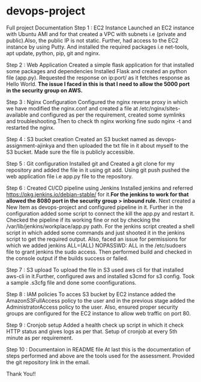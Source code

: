 # devops-project
Full project Documentation
Step 1 : EC2 Instance
Launched an EC2 instance with Ubuntu AMI and for that created a VPC with subnets i.e (private and public).Also, the public IP is not static.
Further, had access to the EC2 instance by using Putty.
And installed the required packages i.e net-tools, apt update, python, pip, git and nginx.

Step 2 : Web Application 
Created a simple flask application for that installed some packages and dependencies
Installed Flask and created an python file (app.py).
Requested the response on ip:port/ as it fetches response as Hello World.
**The issue I faced in this is that I need to allow the 5000 port in the security group on AWS.**

Step 3 : Nginx Configuration
Configured the nginx reverse proxy in which we have modified the nginx.conf and created a file at /etc/nginx/sites-available and configured as per the requirement, created some symlinks and troubleshooting.Then to check th nginx working fine sudo nginx -t and restarted the nginx.

Step 4 : S3 bucket creation
Created an S3 bucket named as devops-assignment-ajinkya and then uploaded the txt file in it about myself to the S3 bucket.
Made sure the file is publicly accessible.

Step 5 : Git configuration
Installed git and Created a git clone for my repository and added the file in it using git add.
Using git push pushed the web application file i.e app.py file to the repository.

Step 6 : Created CI/CD pipeline using Jenkins
Installed jenkins and referred https://pkg.jenkins.io/debian-stable/ for it.**For the jenkins to work for that allowed the 8080 port in the security group > inbound rule.**
Next created a New Item as devops-project and configured pipeline in it.
Further in the configuration added some script to connect the kill the app.py and restart it.
Checked the pipeline if its working fine or not by checking the /var/lib/jenkins/workplace/app.py path.
For the jenkins script created a shell script in which added some commands and just shooted it in the jenkins script to get the required output.
Also, faced an issue for permissions for which we added jenkins ALL=(ALL) NOPASSWD: ALL in the /etc/sudoers file to grant jenkins the sudo access.
Then performed build and checked in the console output if the builds success or failed.

Step 7 : S3 upload
To upload the file in S3 used aws cli for that installed aws-cli in it.Further, configured aws and installed s3cmd for s3 config.
Took a sample .s3cfg file and done some coonfigurations.

Step 8 : IAM policies
To acces S3 bucket by EC2 instance added the AmazonS3FullAccess policy to the user and in the previous stage added the AdministratorAccess policy to the user.
Also, ensured proper security groups are configured for the EC2 instance to allow web traffic on port 80.

Step 9 : Cronjob setup
Added a health check up script in which it check HTTP status and gives logs as per that.
Setup of cronjob at every 5th minute as per requirement.

Step 10 : Documentaion in README file
At last this is the documentation of steps performed and above are the tools used for the assessment.
Provided the git repository link in the email.

Thank You!!
